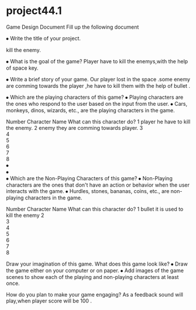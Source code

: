 # project44.1
Game Design Document
Fill up the following document 




⦁	Write the title of your project.


kill the enemy.

⦁	What is the goal of the game? 
Player have to kill the enemys,with the help of space key.



⦁	Write a brief story of your game.
Our player lost in the space .some enemy are comming towards the player ,he have to kill them with the help of bullet .







 

⦁	Which are the playing characters of this game? 
⦁	Playing characters are the ones who respond to the user based on the input from the user.
⦁	Cars, monkeys, dinos, wizards, etc., are the playing characters in the game.  

Number	Character Name	What can this character do?
1	player	he have to kill the enemy.
2	enemy	they are comming towards player.
3		
4		
5		
6		
7		
8		
⦁	 
⦁	
⦁	Which are the Non-Playing Characters of this game?
⦁	Non-Playing characters are the ones that don't have an action or behavior when the user interacts with the game.
⦁	Hurdles, stones, bananas, coins, etc., are non-playing characters in the game.   

Number	Character Name	What can this character do?
1	bullet	it is used to kill the enemy
2		
3		
4		
5		
6		
7		
8		


Draw your imagination of this game. What does this game look like?
⦁	Draw the game either on your computer or on paper. 
⦁	Add images of the game scenes to show each of the playing and non-playing characters at least once.  







How do you plan to make your game engaging? 
As a feedback sound will play,when player score will be 100 .

